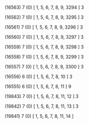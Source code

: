(16563) 7 (0) [ 1, 5, 6, 7, 8, 9, 3294 ] 3 


(16562) 7 (0) [ 1, 5, 6, 7, 8, 9, 3295 ] 3 


(16561) 7 (0) [ 1, 5, 6, 7, 8, 9, 3296 ] 3 


(16560) 7 (0) [ 1, 5, 6, 7, 8, 9, 3297 ] 3 


(16559) 7 (0) [ 1, 5, 6, 7, 8, 9, 3298 ] 3 


(16558) 7 (0) [ 1, 5, 6, 7, 8, 9, 3299 ] 3 


(16557) 7 (0) [ 1, 5, 6, 7, 8, 9, 3300 ] 3 


(16556) 6 (0) [ 1, 5, 6, 7, 8, 10 ] 3 


(16555) 6 (0) [ 1, 5, 6, 7, 8, 11 ] 9 


(19843) 7 (0) [ 1, 5, 6, 7, 8, 11, 12 ] 3 


(19842) 7 (0) [ 1, 5, 6, 7, 8, 11, 13 ] 3 


(19841) 7 (0) [ 1, 5, 6, 7, 8, 11, 14 ]  

